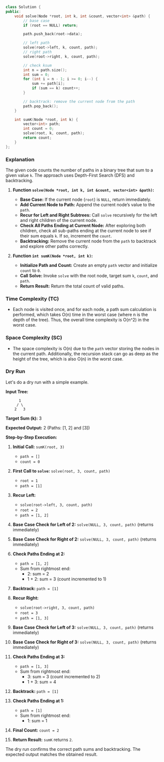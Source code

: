 ```cpp
class Solution {
public:
    void solve(Node *root, int k, int &count, vector<int> &path) {
        // base case
        if (root == NULL) return;

        path.push_back(root->data);

        // left path
        solve(root->left, k, count, path);
        // right path
        solve(root->right, k, count, path);

        // check ksum
        int n = path.size();
        int sum = 0;
        for (int i = n - 1; i >= 0; i--) {
            sum += path[i];
            if (sum == k) count++;
        }

        // backtrack: remove the current node from the path
        path.pop_back();
    }

    int sumK(Node *root, int k) {
        vector<int> path;
        int count = 0;
        solve(root, k, count, path);
        return count;
    }
};
```
### Explanation
The given code counts the number of paths in a binary tree that sum to a given value `k`. The approach uses Depth-First Search (DFS) and backtracking.

1. **Function `solve(Node *root, int k, int &count, vector<int> &path)`:**
   - **Base Case:** If the current node (`root`) is `NULL`, return immediately.
   - **Add Current Node to Path:** Append the current node’s value to the `path`.
   - **Recur for Left and Right Subtrees:** Call `solve` recursively for the left and right children of the current node.
   - **Check All Paths Ending at Current Node:** After exploring both children, check all sub-paths ending at the current node to see if their sum equals `k`. If so, increment the `count`.
   - **Backtracking:** Remove the current node from the `path` to backtrack and explore other paths correctly.

2. **Function `int sumK(Node *root, int k)`:**
   - **Initialize Path and Count:** Create an empty `path` vector and initialize `count` to `0`.
   - **Call Solve:** Invoke `solve` with the root node, target sum `k`, `count`, and `path`.
   - **Return Result:** Return the total count of valid paths.

### Time Complexity (TC)
- Each node is visited once, and for each node, a path sum calculation is performed, which takes O(n) time in the worst case (where n is the depth of the tree). Thus, the overall time complexity is O(n^2) in the worst case.

### Space Complexity (SC)
- The space complexity is O(n) due to the `path` vector storing the nodes in the current path. Additionally, the recursion stack can go as deep as the height of the tree, which is also O(n) in the worst case.

### Dry Run
Let's do a dry run with a simple example.

**Input Tree:**
```
      1
     / \
    2   3
```
**Target Sum (k):** 3

**Expected Output:** 2 (Paths: [1, 2] and [3])

**Step-by-Step Execution:**

1. **Initial Call:** `sumK(root, 3)`
   - `path = []`
   - `count = 0`

2. **First Call to `solve`:** `solve(root, 3, count, path)`
   - `root = 1`
   - `path = [1]`

3. **Recur Left:**
   - `solve(root->left, 3, count, path)`
   - `root = 2`
   - `path = [1, 2]`

4. **Base Case Check for Left of 2:** `solve(NULL, 3, count, path)` (returns immediately)
5. **Base Case Check for Right of 2:** `solve(NULL, 3, count, path)` (returns immediately)

6. **Check Paths Ending at 2:**
   - `path = [1, 2]`
   - Sum from rightmost end:
     - 2: sum = 2
     - 1 + 2: sum = 3 (count incremented to 1)

7. **Backtrack:** `path = [1]`

8. **Recur Right:**
   - `solve(root->right, 3, count, path)`
   - `root = 3`
   - `path = [1, 3]`

9. **Base Case Check for Left of 3:** `solve(NULL, 3, count, path)` (returns immediately)
10. **Base Case Check for Right of 3:** `solve(NULL, 3, count, path)` (returns immediately)

11. **Check Paths Ending at 3:**
    - `path = [1, 3]`
    - Sum from rightmost end:
      - 3: sum = 3 (count incremented to 2)
      - 1 + 3: sum = 4

12. **Backtrack:** `path = [1]`
13. **Check Paths Ending at 1:**
    - `path = [1]`
    - Sum from rightmost end:
      - 1: sum = 1

14. **Final Count:** `count = 2`

15. **Return Result:** `sumK` returns `2`.

The dry run confirms the correct path sums and backtracking. The expected output matches the obtained result.
